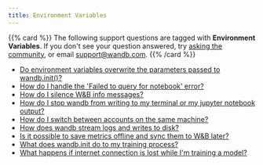 ```yaml
---
title: Environment Variables 
---
```

{{% card %}}
The following support questions are tagged with <b>Environment Variables</b>. If you don't see 
your question answered, try [asking the community](https://community.wandb.ai/), 
or email [support@wandb.com](mailto:support@wandb.com).
{{% /card %}}
- [Do environment variables overwrite the parameters passed to wandb.init()?](environment_variables_overwrite_parameters.md)
- [How do I handle the 'Failed to query for notebook' error?](query_notebook_failed.md)
- [How do I silence W&B info messages?](silence_info_messages.md)
- [How do I stop wandb from writing to my terminal or my jupyter notebook output?](stop_wandb_writing_terminal_jupyter_notebook_output.md)
- [How do I switch between accounts on the same machine?](switch_accounts_same_machine.md)
- [How does wandb stream logs and writes to disk?](stream_logs_writes_disk.md)
- [Is it possible to save metrics offline and sync them to W&B later?](save_metrics_offline_sync_them_wb_later.md)
- [What does wandb.init do to my training process?](wandbinit_training_process.md)
- [What happens if internet connection is lost while I'm training a model?](internet_connection_lost_while_im_training_model.md)
